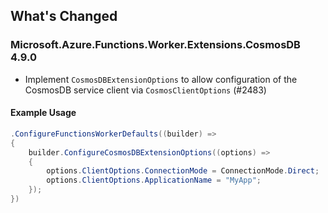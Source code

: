 ## What's Changed

<!-- Please add your release notes in the following format:
- My change description (#PR/#issue)
-->

### Microsoft.Azure.Functions.Worker.Extensions.CosmosDB 4.9.0

- Implement `CosmosDBExtensionOptions` to allow configuration of the CosmosDB service client via `CosmosClientOptions` (#2483)

#### Example Usage

```csharp
.ConfigureFunctionsWorkerDefaults((builder) =>
{
    builder.ConfigureCosmosDBExtensionOptions((options) =>
    {
        options.ClientOptions.ConnectionMode = ConnectionMode.Direct;
        options.ClientOptions.ApplicationName = "MyApp";
    });
})
```
